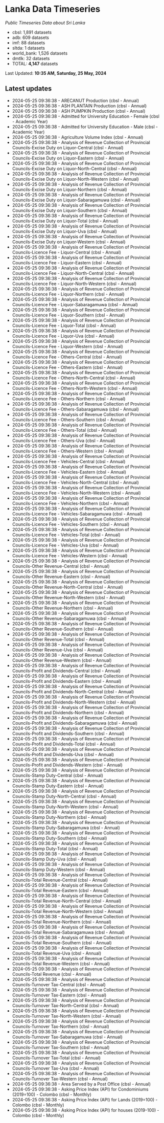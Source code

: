 # Lanka Data Timeseries
*Public Timeseries Data about Sri Lanka*

* cbsl: 1,891 datasets
* adb: 609 datasets
* imf: 88 datasets
* sltda: 1 datasets
* world_bank: 1,526 datasets
* dmtlk: 32 datasets
* TOTAL: **4,147** datasets

Last Updated: **10:35 AM, Saturday, 25 May, 2024**

## Latest updates

* 2024-05-25 09:36:38 - ARECANUT Production (cbsl - Annual)
* 2024-05-25 09:36:38 - ASH PLANTAIN Production (cbsl - Annual)
* 2024-05-25 09:36:38 - ASH PUMPKIN Production (cbsl - Annual)
* 2024-05-25 09:36:38 - Admitted for University Education - Female (cbsl - Academic Year)
* 2024-05-25 09:36:38 - Admitted for University Education - Male (cbsl - Academic Year)
* 2024-05-25 09:36:38 - Agriculture Volume Index (cbsl - Annual)
* 2024-05-25 09:36:38 - Analysis of Revenue Collection of Provincial Councils-Excise Duty on Liquor-Central (cbsl - Annual)
* 2024-05-25 09:36:38 - Analysis of Revenue Collection of Provincial Councils-Excise Duty on Liquor-Eastern (cbsl - Annual)
* 2024-05-25 09:36:38 - Analysis of Revenue Collection of Provincial Councils-Excise Duty on Liquor-North-Central (cbsl - Annual)
* 2024-05-25 09:36:38 - Analysis of Revenue Collection of Provincial Councils-Excise Duty on Liquor-North-Western (cbsl - Annual)
* 2024-05-25 09:36:38 - Analysis of Revenue Collection of Provincial Councils-Excise Duty on Liquor-Northern (cbsl - Annual)
* 2024-05-25 09:36:38 - Analysis of Revenue Collection of Provincial Councils-Excise Duty on Liquor-Sabaragamuwa (cbsl - Annual)
* 2024-05-25 09:36:38 - Analysis of Revenue Collection of Provincial Councils-Excise Duty on Liquor-Southern (cbsl - Annual)
* 2024-05-25 09:36:38 - Analysis of Revenue Collection of Provincial Councils-Excise Duty on Liquor-Total (cbsl - Annual)
* 2024-05-25 09:36:38 - Analysis of Revenue Collection of Provincial Councils-Excise Duty on Liquor-Uva (cbsl - Annual)
* 2024-05-25 09:36:38 - Analysis of Revenue Collection of Provincial Councils-Excise Duty on Liquor-Western (cbsl - Annual)
* 2024-05-25 09:36:38 - Analysis of Revenue Collection of Provincial Councils-Licence Fee - Liquor-Central (cbsl - Annual)
* 2024-05-25 09:36:38 - Analysis of Revenue Collection of Provincial Councils-Licence Fee - Liquor-Eastern (cbsl - Annual)
* 2024-05-25 09:36:38 - Analysis of Revenue Collection of Provincial Councils-Licence Fee - Liquor-North-Central (cbsl - Annual)
* 2024-05-25 09:36:38 - Analysis of Revenue Collection of Provincial Councils-Licence Fee - Liquor-North-Western (cbsl - Annual)
* 2024-05-25 09:36:38 - Analysis of Revenue Collection of Provincial Councils-Licence Fee - Liquor-Northern (cbsl - Annual)
* 2024-05-25 09:36:38 - Analysis of Revenue Collection of Provincial Councils-Licence Fee - Liquor-Sabaragamuwa (cbsl - Annual)
* 2024-05-25 09:36:38 - Analysis of Revenue Collection of Provincial Councils-Licence Fee - Liquor-Southern (cbsl - Annual)
* 2024-05-25 09:36:38 - Analysis of Revenue Collection of Provincial Councils-Licence Fee - Liquor-Total (cbsl - Annual)
* 2024-05-25 09:36:38 - Analysis of Revenue Collection of Provincial Councils-Licence Fee - Liquor-Uva (cbsl - Annual)
* 2024-05-25 09:36:38 - Analysis of Revenue Collection of Provincial Councils-Licence Fee - Liquor-Western (cbsl - Annual)
* 2024-05-25 09:36:38 - Analysis of Revenue Collection of Provincial Councils-Licence Fee - Others-Central (cbsl - Annual)
* 2024-05-25 09:36:38 - Analysis of Revenue Collection of Provincial Councils-Licence Fee - Others-Eastern (cbsl - Annual)
* 2024-05-25 09:36:38 - Analysis of Revenue Collection of Provincial Councils-Licence Fee - Others-North-Central (cbsl - Annual)
* 2024-05-25 09:36:38 - Analysis of Revenue Collection of Provincial Councils-Licence Fee - Others-North-Western (cbsl - Annual)
* 2024-05-25 09:36:38 - Analysis of Revenue Collection of Provincial Councils-Licence Fee - Others-Northern (cbsl - Annual)
* 2024-05-25 09:36:38 - Analysis of Revenue Collection of Provincial Councils-Licence Fee - Others-Sabaragamuwa (cbsl - Annual)
* 2024-05-25 09:36:38 - Analysis of Revenue Collection of Provincial Councils-Licence Fee - Others-Southern (cbsl - Annual)
* 2024-05-25 09:36:38 - Analysis of Revenue Collection of Provincial Councils-Licence Fee - Others-Total (cbsl - Annual)
* 2024-05-25 09:36:38 - Analysis of Revenue Collection of Provincial Councils-Licence Fee - Others-Uva (cbsl - Annual)
* 2024-05-25 09:36:38 - Analysis of Revenue Collection of Provincial Councils-Licence Fee - Others-Western (cbsl - Annual)
* 2024-05-25 09:36:38 - Analysis of Revenue Collection of Provincial Councils-Licence Fee - Vehicles-Central (cbsl - Annual)
* 2024-05-25 09:36:38 - Analysis of Revenue Collection of Provincial Councils-Licence Fee - Vehicles-Eastern (cbsl - Annual)
* 2024-05-25 09:36:38 - Analysis of Revenue Collection of Provincial Councils-Licence Fee - Vehicles-North-Central (cbsl - Annual)
* 2024-05-25 09:36:38 - Analysis of Revenue Collection of Provincial Councils-Licence Fee - Vehicles-North-Western (cbsl - Annual)
* 2024-05-25 09:36:38 - Analysis of Revenue Collection of Provincial Councils-Licence Fee - Vehicles-Northern (cbsl - Annual)
* 2024-05-25 09:36:38 - Analysis of Revenue Collection of Provincial Councils-Licence Fee - Vehicles-Sabaragamuwa (cbsl - Annual)
* 2024-05-25 09:36:38 - Analysis of Revenue Collection of Provincial Councils-Licence Fee - Vehicles-Southern (cbsl - Annual)
* 2024-05-25 09:36:38 - Analysis of Revenue Collection of Provincial Councils-Licence Fee - Vehicles-Total (cbsl - Annual)
* 2024-05-25 09:36:38 - Analysis of Revenue Collection of Provincial Councils-Licence Fee - Vehicles-Uva (cbsl - Annual)
* 2024-05-25 09:36:38 - Analysis of Revenue Collection of Provincial Councils-Licence Fee - Vehicles-Western (cbsl - Annual)
* 2024-05-25 09:36:38 - Analysis of Revenue Collection of Provincial Councils-Other Revenue-Central (cbsl - Annual)
* 2024-05-25 09:36:38 - Analysis of Revenue Collection of Provincial Councils-Other Revenue-Eastern (cbsl - Annual)
* 2024-05-25 09:36:38 - Analysis of Revenue Collection of Provincial Councils-Other Revenue-North-Central (cbsl - Annual)
* 2024-05-25 09:36:38 - Analysis of Revenue Collection of Provincial Councils-Other Revenue-North-Western (cbsl - Annual)
* 2024-05-25 09:36:38 - Analysis of Revenue Collection of Provincial Councils-Other Revenue-Northern (cbsl - Annual)
* 2024-05-25 09:36:38 - Analysis of Revenue Collection of Provincial Councils-Other Revenue-Sabaragamuwa (cbsl - Annual)
* 2024-05-25 09:36:38 - Analysis of Revenue Collection of Provincial Councils-Other Revenue-Southern (cbsl - Annual)
* 2024-05-25 09:36:38 - Analysis of Revenue Collection of Provincial Councils-Other Revenue-Total (cbsl - Annual)
* 2024-05-25 09:36:38 - Analysis of Revenue Collection of Provincial Councils-Other Revenue-Uva (cbsl - Annual)
* 2024-05-25 09:36:38 - Analysis of Revenue Collection of Provincial Councils-Other Revenue-Western (cbsl - Annual)
* 2024-05-25 09:36:38 - Analysis of Revenue Collection of Provincial Councils-Profit and Dividends-Central (cbsl - Annual)
* 2024-05-25 09:36:38 - Analysis of Revenue Collection of Provincial Councils-Profit and Dividends-Eastern (cbsl - Annual)
* 2024-05-25 09:36:38 - Analysis of Revenue Collection of Provincial Councils-Profit and Dividends-North-Central (cbsl - Annual)
* 2024-05-25 09:36:38 - Analysis of Revenue Collection of Provincial Councils-Profit and Dividends-North-Western (cbsl - Annual)
* 2024-05-25 09:36:38 - Analysis of Revenue Collection of Provincial Councils-Profit and Dividends-Northern (cbsl - Annual)
* 2024-05-25 09:36:38 - Analysis of Revenue Collection of Provincial Councils-Profit and Dividends-Sabaragamuwa (cbsl - Annual)
* 2024-05-25 09:36:38 - Analysis of Revenue Collection of Provincial Councils-Profit and Dividends-Southern (cbsl - Annual)
* 2024-05-25 09:36:38 - Analysis of Revenue Collection of Provincial Councils-Profit and Dividends-Total (cbsl - Annual)
* 2024-05-25 09:36:38 - Analysis of Revenue Collection of Provincial Councils-Profit and Dividends-Uva (cbsl - Annual)
* 2024-05-25 09:36:38 - Analysis of Revenue Collection of Provincial Councils-Profit and Dividends-Western (cbsl - Annual)
* 2024-05-25 09:36:38 - Analysis of Revenue Collection of Provincial Councils-Stamp Duty-Central (cbsl - Annual)
* 2024-05-25 09:36:38 - Analysis of Revenue Collection of Provincial Councils-Stamp Duty-Eastern (cbsl - Annual)
* 2024-05-25 09:36:38 - Analysis of Revenue Collection of Provincial Councils-Stamp Duty-North-Central (cbsl - Annual)
* 2024-05-25 09:36:38 - Analysis of Revenue Collection of Provincial Councils-Stamp Duty-North-Western (cbsl - Annual)
* 2024-05-25 09:36:38 - Analysis of Revenue Collection of Provincial Councils-Stamp Duty-Northern (cbsl - Annual)
* 2024-05-25 09:36:38 - Analysis of Revenue Collection of Provincial Councils-Stamp Duty-Sabaragamuwa (cbsl - Annual)
* 2024-05-25 09:36:38 - Analysis of Revenue Collection of Provincial Councils-Stamp Duty-Southern (cbsl - Annual)
* 2024-05-25 09:36:38 - Analysis of Revenue Collection of Provincial Councils-Stamp Duty-Total (cbsl - Annual)
* 2024-05-25 09:36:38 - Analysis of Revenue Collection of Provincial Councils-Stamp Duty-Uva (cbsl - Annual)
* 2024-05-25 09:36:38 - Analysis of Revenue Collection of Provincial Councils-Stamp Duty-Western (cbsl - Annual)
* 2024-05-25 09:36:38 - Analysis of Revenue Collection of Provincial Councils-Total Revenue-Central (cbsl - Annual)
* 2024-05-25 09:36:38 - Analysis of Revenue Collection of Provincial Councils-Total Revenue-Eastern (cbsl - Annual)
* 2024-05-25 09:36:38 - Analysis of Revenue Collection of Provincial Councils-Total Revenue-North-Central (cbsl - Annual)
* 2024-05-25 09:36:38 - Analysis of Revenue Collection of Provincial Councils-Total Revenue-North-Western (cbsl - Annual)
* 2024-05-25 09:36:38 - Analysis of Revenue Collection of Provincial Councils-Total Revenue-Northern (cbsl - Annual)
* 2024-05-25 09:36:38 - Analysis of Revenue Collection of Provincial Councils-Total Revenue-Sabaragamuwa (cbsl - Annual)
* 2024-05-25 09:36:38 - Analysis of Revenue Collection of Provincial Councils-Total Revenue-Southern (cbsl - Annual)
* 2024-05-25 09:36:38 - Analysis of Revenue Collection of Provincial Councils-Total Revenue-Uva (cbsl - Annual)
* 2024-05-25 09:36:38 - Analysis of Revenue Collection of Provincial Councils-Total Revenue-Western (cbsl - Annual)
* 2024-05-25 09:36:38 - Analysis of Revenue Collection of Provincial Councils-Total Revenue (cbsl - Annual)
* 2024-05-25 09:36:38 - Analysis of Revenue Collection of Provincial Councils-Turnover Tax-Central (cbsl - Annual)
* 2024-05-25 09:36:38 - Analysis of Revenue Collection of Provincial Councils-Turnover Tax-Eastern (cbsl - Annual)
* 2024-05-25 09:36:38 - Analysis of Revenue Collection of Provincial Councils-Turnover Tax-North-Central (cbsl - Annual)
* 2024-05-25 09:36:38 - Analysis of Revenue Collection of Provincial Councils-Turnover Tax-North-Western (cbsl - Annual)
* 2024-05-25 09:36:38 - Analysis of Revenue Collection of Provincial Councils-Turnover Tax-Northern (cbsl - Annual)
* 2024-05-25 09:36:38 - Analysis of Revenue Collection of Provincial Councils-Turnover Tax-Sabaragamuwa (cbsl - Annual)
* 2024-05-25 09:36:38 - Analysis of Revenue Collection of Provincial Councils-Turnover Tax-Southern (cbsl - Annual)
* 2024-05-25 09:36:38 - Analysis of Revenue Collection of Provincial Councils-Turnover Tax-Total (cbsl - Annual)
* 2024-05-25 09:36:38 - Analysis of Revenue Collection of Provincial Councils-Turnover Tax-Uva (cbsl - Annual)
* 2024-05-25 09:36:38 - Analysis of Revenue Collection of Provincial Councils-Turnover Tax-Western (cbsl - Annual)
* 2024-05-25 09:36:38 - Area Served by a Post Office (cbsl - Annual)
* 2024-05-25 09:36:38 - Asking Price Index (API) for Condominiums (2019=100) - Colombo (cbsl - Monthly)
* 2024-05-25 09:36:38 - Asking Price Index (API) for Lands (2019=100) - Colombo (cbsl - Monthly)
* 2024-05-25 09:36:38 - Asking Price Index (API) for houses (2019-100) - Colombo (cbsl - Monthly)